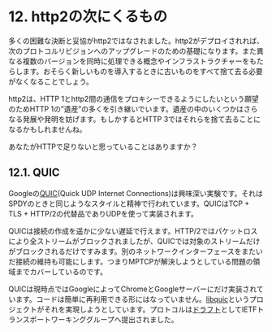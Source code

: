 # 12. http2の次にくるもの

多くの困難な決断と妥協がhttp2ではなされました。http2がデプロイされれば、次のプロトコルリビジョンへのアップグレードのための基礎になります。また異なる複数のバージョンを同時に処理できる概念やインフラストラクチャーをもたらします。おそらく新しいものを導入するときに古いものをすべて捨て去る必要がなくなることでしょう。

http2は、HTTP 1とhttp2間の通信をプロキシーできるようにしたいという願望のためHTTP 1の”遺産”の多くを引き継いでいます。遺産の中のいくつかはさらなる発展や発明を妨げます。もしかするとHTTP 3ではそれらを捨て去ることになるかもしれませんね。

あなたがHTTPで足りないと思っていることはありますか？

## 12.1. QUIC

Googleの[QUIC](https://www.chromium.org/quic)(Quick UDP Internet Connections)は興味深い実験です。それはSPDYのときと同じようなスタイルと精神で行われています。QUICはTCP + TLS + HTTP/2の代替品でありUDPを使って実装されます。

QUICは接続の作成を遥かに少ない遅延で行えます。HTTP/2ではパケットロスにより全ストリームがブロックされましたが、QUICでは対象のストリームだけがブロックされるだけですみます。別のネットワークインターフェースをまたいだ接続の維持も可能にします。つまりMPTCPが解決しようとしている問題の領域までカバーしているのです。

QUICは現時点ではGoogleによってChromeとGoogleサーバーにだけ実装されています。コードは簡単に再利用できる形にはなっていません。[libquic](https://github.com/devsisters/libquic)というプロジェクトがそれを実現しようとしています。プロトコルは[ドラフト](http://tools.ietf.org/html/draft-tsvwg-quic-protocol-01)としてIETFトランスポートワーキンググループへ提出されました。
